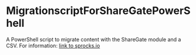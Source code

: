 # MigrationscriptForShareGatePowerShell
A PowerShell script to migrate content with the ShareGate module and a CSV. For information: [link to sprocks.io](http://www.sprocks.io/2018/11/sharepoint-migration-with-sharegate-and.html)
